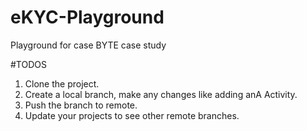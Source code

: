 # eKYC-Playground
Playground for case BYTE case study


#TODOS
1. Clone the project.
2. Create a local branch, make any changes like adding anA Activity.
3. Push the branch to remote.
4. Update your projects to see other remote branches.
